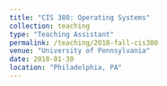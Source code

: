 ```yaml
---
title: "CIS 380: Operating Systems"
collection: teaching
type: "Teaching Assistant"
permalink: /teaching/2018-fall-cis380
venue: "University of Pennsylvania"
date: 2018-01-30
location: "Philadelphia, PA"
---
```

